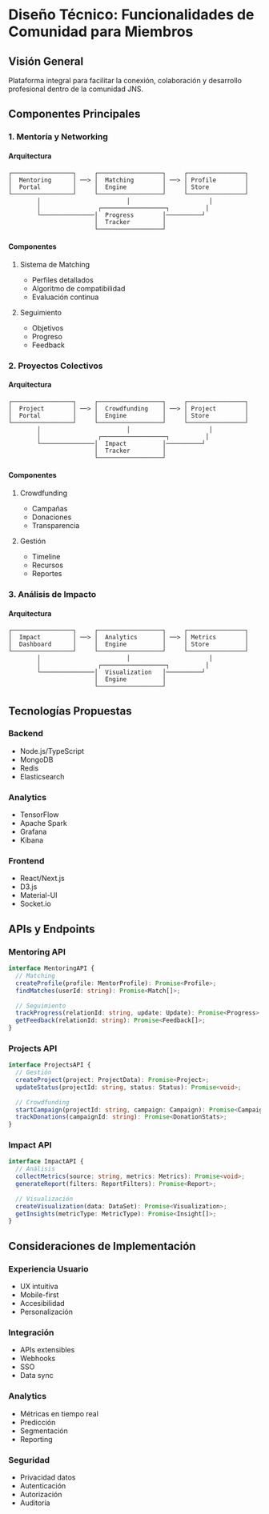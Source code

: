 # Diseño Técnico: Funcionalidades de Comunidad para Miembros

## Visión General
Plataforma integral para facilitar la conexión, colaboración y desarrollo profesional dentro de la comunidad JNS.

## Componentes Principales

### 1. Mentoría y Networking

#### Arquitectura
```
┌─────────────────┐     ┌──────────────────┐     ┌────────────────┐
│  Mentoring      │ ──> │  Matching        │ ──> │ Profile        │
│  Portal         │     │  Engine          │     │ Store          │
└─────────────────┘     └──────────────────┘     └────────────────┘
        │                        │                      │
        │                ┌──────────────────┐          │
        └───────────────│  Progress        │──────────┘
                        │  Tracker         │
                        └──────────────────┘
```

#### Componentes
1. Sistema de Matching
   - Perfiles detallados
   - Algoritmo de compatibilidad
   - Evaluación continua

2. Seguimiento
   - Objetivos
   - Progreso
   - Feedback

### 2. Proyectos Colectivos

#### Arquitectura
```
┌─────────────────┐     ┌──────────────────┐     ┌────────────────┐
│  Project        │ ──> │  Crowdfunding    │ ──> │ Project        │
│  Portal         │     │  Engine          │     │ Store          │
└─────────────────┘     └──────────────────┘     └────────────────┘
        │                        │                      │
        │                ┌──────────────────┐          │
        └───────────────│  Impact          │──────────┘
                        │  Tracker         │
                        └──────────────────┘
```

#### Componentes
1. Crowdfunding
   - Campañas
   - Donaciones
   - Transparencia

2. Gestión
   - Timeline
   - Recursos
   - Reportes

### 3. Análisis de Impacto

#### Arquitectura
```
┌─────────────────┐     ┌──────────────────┐     ┌────────────────┐
│  Impact         │ ──> │  Analytics       │ ──> │ Metrics        │
│  Dashboard      │     │  Engine          │     │ Store          │
└─────────────────┘     └──────────────────┘     └────────────────┘
        │                        │                      │
        │                ┌──────────────────┐          │
        └───────────────│  Visualization   │──────────┘
                        │  Engine          │
                        └──────────────────┘
```

## Tecnologías Propuestas

### Backend
- Node.js/TypeScript
- MongoDB
- Redis
- Elasticsearch

### Analytics
- TensorFlow
- Apache Spark
- Grafana
- Kibana

### Frontend
- React/Next.js
- D3.js
- Material-UI
- Socket.io

## APIs y Endpoints

### Mentoring API
```typescript
interface MentoringAPI {
  // Matching
  createProfile(profile: MentorProfile): Promise<Profile>;
  findMatches(userId: string): Promise<Match[]>;
  
  // Seguimiento
  trackProgress(relationId: string, update: Update): Promise<Progress>;
  getFeedback(relationId: string): Promise<Feedback[]>;
}
```

### Projects API
```typescript
interface ProjectsAPI {
  // Gestión
  createProject(project: ProjectData): Promise<Project>;
  updateStatus(projectId: string, status: Status): Promise<void>;
  
  // Crowdfunding
  startCampaign(projectId: string, campaign: Campaign): Promise<Campaign>;
  trackDonations(campaignId: string): Promise<DonationStats>;
}
```

### Impact API
```typescript
interface ImpactAPI {
  // Análisis
  collectMetrics(source: string, metrics: Metrics): Promise<void>;
  generateReport(filters: ReportFilters): Promise<Report>;
  
  // Visualización
  createVisualization(data: DataSet): Promise<Visualization>;
  getInsights(metricType: MetricType): Promise<Insight[]>;
}
```

## Consideraciones de Implementación

### Experiencia Usuario
- UX intuitiva
- Mobile-first
- Accesibilidad
- Personalización

### Integración
- APIs extensibles
- Webhooks
- SSO
- Data sync

### Analytics
- Métricas en tiempo real
- Predicción
- Segmentación
- Reporting

### Seguridad
- Privacidad datos
- Autenticación
- Autorización
- Auditoría
